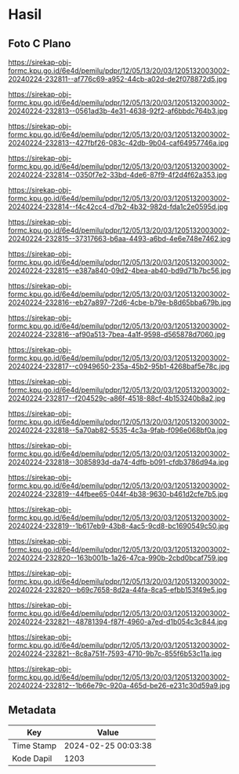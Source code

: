 # Hasil

## Foto C Plano

https://sirekap-obj-formc.kpu.go.id/6e4d/pemilu/pdpr/12/05/13/20/03/1205132003002-20240224-232811--af776c69-a952-44cb-a02d-de2f078872d5.jpg

https://sirekap-obj-formc.kpu.go.id/6e4d/pemilu/pdpr/12/05/13/20/03/1205132003002-20240224-232813--0561ad3b-4e31-4638-92f2-af6bbdc764b3.jpg

https://sirekap-obj-formc.kpu.go.id/6e4d/pemilu/pdpr/12/05/13/20/03/1205132003002-20240224-232813--427fbf26-083c-42db-9b04-caf64957746a.jpg

https://sirekap-obj-formc.kpu.go.id/6e4d/pemilu/pdpr/12/05/13/20/03/1205132003002-20240224-232814--0350f7e2-33bd-4de6-87f9-4f2d4f62a353.jpg

https://sirekap-obj-formc.kpu.go.id/6e4d/pemilu/pdpr/12/05/13/20/03/1205132003002-20240224-232814--f4c42cc4-d7b2-4b32-982d-fda1c2e0595d.jpg

https://sirekap-obj-formc.kpu.go.id/6e4d/pemilu/pdpr/12/05/13/20/03/1205132003002-20240224-232815--37317663-b6aa-4493-a6bd-4e6e748e7462.jpg

https://sirekap-obj-formc.kpu.go.id/6e4d/pemilu/pdpr/12/05/13/20/03/1205132003002-20240224-232815--e387a840-09d2-4bea-ab40-bd9d71b7bc56.jpg

https://sirekap-obj-formc.kpu.go.id/6e4d/pemilu/pdpr/12/05/13/20/03/1205132003002-20240224-232816--eb27a897-72d6-4cbe-b79e-b8d65bba679b.jpg

https://sirekap-obj-formc.kpu.go.id/6e4d/pemilu/pdpr/12/05/13/20/03/1205132003002-20240224-232816--af90a513-7bea-4a1f-9598-d565878d7060.jpg

https://sirekap-obj-formc.kpu.go.id/6e4d/pemilu/pdpr/12/05/13/20/03/1205132003002-20240224-232817--c0949650-235a-45b2-95b1-4268baf5e78c.jpg

https://sirekap-obj-formc.kpu.go.id/6e4d/pemilu/pdpr/12/05/13/20/03/1205132003002-20240224-232817--f204529c-a86f-4518-88cf-4b153240b8a2.jpg

https://sirekap-obj-formc.kpu.go.id/6e4d/pemilu/pdpr/12/05/13/20/03/1205132003002-20240224-232818--5a70ab82-5535-4c3a-9fab-f096e068bf0a.jpg

https://sirekap-obj-formc.kpu.go.id/6e4d/pemilu/pdpr/12/05/13/20/03/1205132003002-20240224-232818--3085893d-da74-4dfb-b091-cfdb3786d94a.jpg

https://sirekap-obj-formc.kpu.go.id/6e4d/pemilu/pdpr/12/05/13/20/03/1205132003002-20240224-232819--44fbee65-044f-4b38-9630-b461d2cfe7b5.jpg

https://sirekap-obj-formc.kpu.go.id/6e4d/pemilu/pdpr/12/05/13/20/03/1205132003002-20240224-232819--1b617eb9-43b8-4ac5-9cd8-bc1690549c50.jpg

https://sirekap-obj-formc.kpu.go.id/6e4d/pemilu/pdpr/12/05/13/20/03/1205132003002-20240224-232820--163b001b-1a26-47ca-990b-2cbd0bcaf759.jpg

https://sirekap-obj-formc.kpu.go.id/6e4d/pemilu/pdpr/12/05/13/20/03/1205132003002-20240224-232820--b69c7658-8d2a-44fa-8ca5-efbb153f49e5.jpg

https://sirekap-obj-formc.kpu.go.id/6e4d/pemilu/pdpr/12/05/13/20/03/1205132003002-20240224-232821--48781394-f87f-4960-a7ed-d1b054c3c844.jpg

https://sirekap-obj-formc.kpu.go.id/6e4d/pemilu/pdpr/12/05/13/20/03/1205132003002-20240224-232821--8c8a751f-7593-4710-9b7c-855f6b53c11a.jpg

https://sirekap-obj-formc.kpu.go.id/6e4d/pemilu/pdpr/12/05/13/20/03/1205132003002-20240224-232812--1b66e79c-920a-465d-be26-e231c30d59a9.jpg


## Metadata

| Key        | Value               |
| ---------- | ------------------- |
| Time Stamp | 2024-02-25 00:03:38 |
| Kode Dapil | 1203                |



